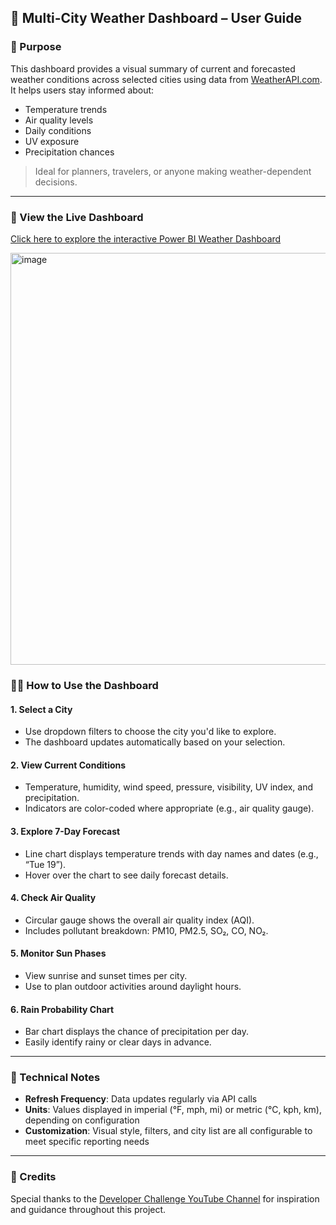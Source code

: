 ## 🧭 Multi-City Weather Dashboard – User Guide

### 🎯 Purpose
This dashboard provides a visual summary of current and forecasted weather conditions across selected cities using data from [WeatherAPI.com](https://www.weatherapi.com). It helps users stay informed about:
- Temperature trends
- Air quality levels
- Daily conditions
- UV exposure
- Precipitation chances

> Ideal for planners, travelers, or anyone making weather-dependent decisions.

---
### 🚀 View the Live Dashboard  
[Click here to explore the interactive Power BI Weather Dashboard](https://app.powerbi.com/view?r=eyJrIjoiYWVhYmNlMTYtNmQ0Mi00MmJiLTg2MmUtODQ3MzhlNmRiOTVlIiwidCI6ImM2ZTU0OWIzLTVmNDUtNDAzMi1hYWU5LWQ0MjQ0ZGM1YjJjNCJ9)

<img width="1157" height="659" alt="image" src="https://github.com/user-attachments/assets/330e445d-a18e-4390-952c-9482de2a1ff7" />


### 🧑‍💻 How to Use the Dashboard

#### 1. Select a City
- Use dropdown filters to choose the city you'd like to explore.
- The dashboard updates automatically based on your selection.

#### 2. View Current Conditions
- Temperature, humidity, wind speed, pressure, visibility, UV index, and precipitation.
- Indicators are color-coded where appropriate (e.g., air quality gauge).

#### 3. Explore 7-Day Forecast
- Line chart displays temperature trends with day names and dates (e.g., “Tue 19”).
- Hover over the chart to see daily forecast details.

#### 4. Check Air Quality
- Circular gauge shows the overall air quality index (AQI).
- Includes pollutant breakdown: PM10, PM2.5, SO₂, CO, NO₂.

#### 5. Monitor Sun Phases
- View sunrise and sunset times per city.
- Use to plan outdoor activities around daylight hours.

#### 6. Rain Probability Chart
- Bar chart displays the chance of precipitation per day.
- Easily identify rainy or clear days in advance.

---

### 🧪 Technical Notes

- **Refresh Frequency**: Data updates regularly via API calls
- **Units**: Values displayed in imperial (°F, mph, mi) or metric (°C, kph, km), depending on configuration
- **Customization**: Visual style, filters, and city list are all configurable to meet specific reporting needs

---
### 🙌 Credits

Special thanks to the [Developer Challenge YouTube Channel](https://www.youtube.com/@developerchallenge) for inspiration and guidance throughout this project.
